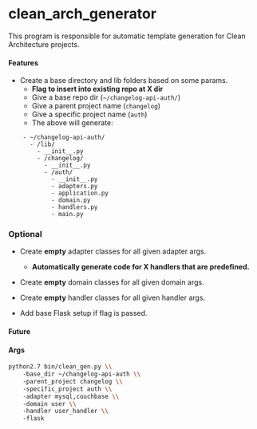 # clean_arch_generator

This program is responsible for automatic template generation for Clean Architecture projects.

#### Features
- Create a base directory and lib folders based on some params.
  - **Flag to insert into existing repo at X dir**
  - Give a base repo dir (`~/changelog-api-auth/`)
  - Give a parent project name (`changelog`)
  - Give a specific project name (`auth`)
  - The above will generate:

```
    - ~/changelog-api-auth/
      - /lib/
        - __init__.py
        - /changelog/
          - __init__.py
          - /auth/
            - __init__.py
            - adapters.py
            - application.py
            - domain.py
            - handlers.py
            - main.py

```
### Optional
- Create **empty** adapter classes for all given adapter args.
  - **Automatically generate code for X handlers that are predefined.**

- Create **empty** domain classes for all given domain args.

- Create **empty** handler classes for all given handler args.

- Add base Flask setup if flag is passed.

#### Future

#### Args

```bash
python2.7 bin/clean_gen.py \\
    -base_dir ~/changelog-api-auth \\
    -parent_project changelog \\
    -specific_project auth \\
    -adapter mysql,couchbase \\
    -domain user \\
    -handler user_handler \\
    -flask
```
